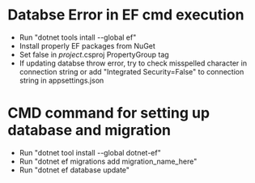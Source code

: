 # Databse Error in EF cmd execution

- Run "dotnet tools intall --global ef"
- Install properly EF packages from NuGet
- Set <InvariantGlobalization>false</InvariantGlobalization> in _project_.csproj PropertyGroup tag
- If updating databse throw error, try to check misspelled character in connection string or add "Integrated Security=False" to connection string in appsettings.json


# CMD command for setting up database and migration

- Run "dotnet tool install --global dotnet-ef"
- Run "dotnet ef migrations add migration_name_here"
- Run "dotnet ef database update"